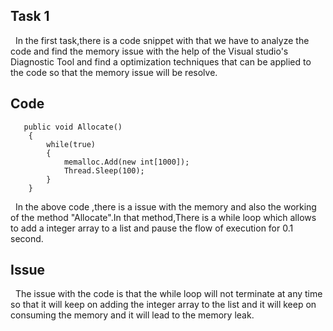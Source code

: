 ## Task 1 
&nbsp;&nbsp;In the first task,there is a code snippet with that we have to analyze the code and find the memory issue with the help of the Visual studio's Diagnostic Tool and  find a optimization techniques that can be applied to the code so that the memory issue will be resolve.

   ## Code 
       public void Allocate()
        {
            while(true)
            {
                memalloc.Add(new int[1000]);
                Thread.Sleep(100);  
            }
        }
&nbsp;&nbsp;In the above code ,there is a issue with the memory and also the working of the method "Allocate".In that method,There is a while loop which allows to add a integer array to a list and  pause the flow of execution for 0.1 second. 
## Issue
&nbsp;&nbsp;The issue with the code is that the while loop will not terminate at any time so that it will keep on adding the integer array to the list and it will keep on consuming the memory and it will lead to the memory leak.
